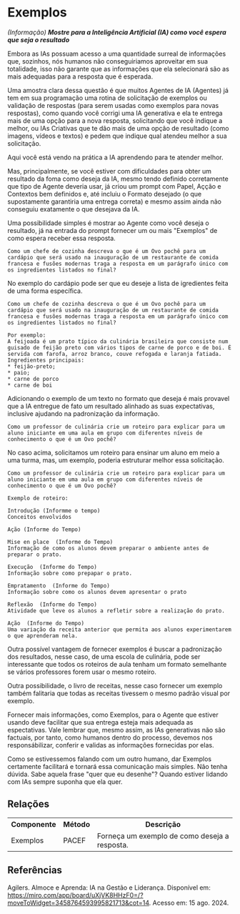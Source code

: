 # Exemplos
*(Informação)*
***Mostre para a Inteligência Artificial (IA) como você espera que seja o resultado***

Embora as IAs possuam acesso a uma quantidade surreal de informações que, sozinhos, nós humanos não conseguiriamos aproveitar em sua totalidade, isso não garante que as informações que ela selecionará são as mais adequadas para a resposta que é esperada.

Uma amostra clara dessa questão é que muitos Agentes de IA (Agentes) já tem em sua programação uma rotina de solicitação de exemplos ou validação de respostas (para serem usadas como exemplos para novas respostas), como quando você corrigi uma IA generativa e ela te entrega mais de uma opção para a nova resposta, solicitando que você indique a melhor, ou IAs Criativas que te dão mais de uma opção de resultado (como imagens, vídeos e textos) e pedem que indique qual atendeu melhor a sua solicitação.

Aqui você está vendo na prática a IA aprendendo para te atender melhor.

Mas, principalmente, se você estiver com dificuldades para obter um resultado da foma como deseja da IA, mesmo tendo definido corretamente que tipo de Agente deveria usar, já criou um prompt com Papel, Açção e Contextos bem definidos e, até incluiu o Formato desejado (o que supostamente garantiria uma entrega correta) e mesmo assim ainda não conseguiu exatamente o que desejava da IA. 

Uma possibilidade simples é mostrar ao Agente como você deseja o resultado, já na entrada do prompt fornecer um ou mais "Exemplos" de como espera receber essa resposta.

```
Como um chefe de cozinha descreva o que é um Ovo pochê para um cardápio que será usado na inauguração de um restaurante de comida francesa e fusões modernas traga a resposta em um parágrafo único com os ingredientes listados no final?
```

No exemplo do cardápio pode ser que eu deseje a lista de igredientes feita de uma forma específica.

```
Como um chefe de cozinha descreva o que é um Ovo pochê para um cardápio que será usado na inauguração de um restaurante de comida francesa e fusões modernas traga a resposta em um parágrafo único com os ingredientes listados no final?

Por exemplo:
A feijoada é um prato típico da culinária brasileira que consiste num guisado de feijão preto com vários tipos de carne de porco e de boi. É servida com farofa, arroz branco, couve refogada e laranja fatiada.
Ingredientes principais:
* feijão-preto;
* paio;
* carne de porco
* carne de boi

```

Adicionando o exemplo de um texto no formato que deseja é mais provavel que a IA entregue de fato um resultado alinhado as suas expectativas, inclusive ajudando na padronização da informação.

```
Como um professor de culinária crie um roteiro para explicar para um aluno iniciante em uma aula em grupo com diferentes níveis de conhecimento o que é um Ovo pochê?
```

No caso acima, solicitamos um roteiro para ensinar um aluno em meio a uma turma, mas, um exemplo, poderia estruturar melhor essa solicitação.

```
Como um professor de culinária crie um roteiro para explicar para um aluno iniciante em uma aula em grupo com diferentes níveis de conhecimento o que é um Ovo pochê?

Exemplo de roteiro:

Introdução (Informme o tempo)
Conceitos envolvidos

Ação (Informe do Tempo)

Mise en place  (Informe do Tempo)
Informação de como os alunos devem preparar o ambiente antes de preparar o prato.

Execução  (Informe do Tempo)
Informação sobre como prepapar o prato.

Empratamento  (Informe do Tempo)
Informação sobre como os alunos devem apresentar o prato

Reflexão  (Informe do Tempo)
Atividade que leve os alunos a refletir sobre a realização do prato.

Ação  (Informe do Tempo)
Uma variação da receita anterior que permita aos alunos experimentarem o que aprenderam nela.

```

Outra possível vantagem de fornecer exemplos é buscar a padronização dos resultados, nesse caso, de uma escola de culinária, pode ser interessante que todos os roteiros de aula tenham um formato semelhante se vários professores forem usar o mesmo roteiro.

Outra possibilidade, o livro de receitas, nesse caso fornecer um exemplo também falitaria que todas as receitas tivessem o mesmo padrão visual por exemplo.

Fornecer mais informações, como Exemplos, para o Agente que estiver usando deve facilitar que sua entrega esteja mais adequada as espectativas. Vale lembrar que, mesmo assim, as IAs generativas não são factuais, por tanto, como humanos dentro do processo, devemos nos responsábilizar, conferir e validas as informações fornecidas por elas.

Como se estivessemos falando com um outro humano, dar Exemplos certamente facilitará e tornará essa comunicação mais simples. Não tenha dúvida. Sabe aquela frase "quer que eu desenhe"? Quando estiver lidando com IAs sempre suponha que ela quer.

## Relações
<table>
<tr>
  <th>Componente</th>	<th>Método</th>	<th>Descrição</th>
</tr>
<tr>
  <td>Exemplos</td><td>PACEF</td><td>	Forneça um exemplo de como deseja a resposta.</td>
</tr>
</table>

## Referências
Agilers. Almoce e Aprenda: IA na Gestão e Liderança. Disponível em: https://miro.com/app/board/uXjVK8HHzF0=/?moveToWidget=3458764593995821713&cot=14. Acesso em: 15 ago. 2024.


